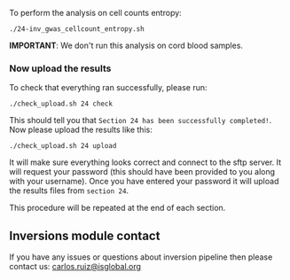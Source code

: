 To perform the analysis on cell counts entropy:

    ./24-inv_gwas_cellcount_entropy.sh

**IMPORTANT**: We don't run this analysis on cord blood samples.


### Now upload the results

To check that everything ran successfully, please run:

```
./check_upload.sh 24 check
```

This should tell you that `Section 24 has been successfully completed!`. Now please upload the results like this:

```
./check_upload.sh 24 upload
```

It will make sure everything looks correct and connect to the sftp server. It will request your password (this should have been provided to you along with your username). Once you have entered your password it will upload the results files from `section 24`.

This procedure will be repeated at the end of each section.

## Inversions module contact

If you have any issues or questions about inversion pipeline then please contact us: [carlos.ruiz@isglobal.org](mailto:carlos.ruiz@isglobal.org)


